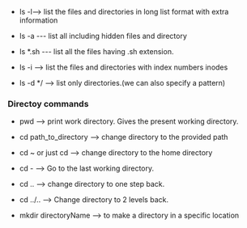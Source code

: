 - ls -l--> list the files and directories in long list format with extra information

- ls -a --- list all including hidden files and directory

- ls *.sh --- list all the files having .sh extension.

- ls -i  --> list the files and directories with index numbers inodes

- ls -d */ --> list only directories.(we can also specify a pattern)

### Directoy commands

- pwd --> print work directory. Gives the present working directory.

- cd path_to_directory --> change directory to the provided path

- cd ~  or just cd  --> change directory to the home directory

- cd - --> Go to the last working directory.

- cd .. --> change directory to one step back.

- cd ../.. --> Change directory to 2 levels back.

- mkdir  directoryName --> to make a directory in a specific location
